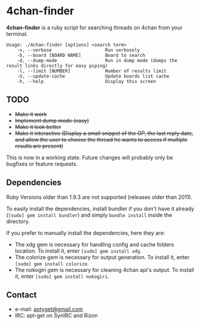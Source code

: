 4chan-finder
======
**4chan-finder** is a ruby script for searching threads on 4chan from your terminal.

```
Usage: ./4chan-finder [options] <search term>
    -v, --verbose                    Run verbosely
    -b, --board [BOARD NAME]         Board to search
    -d, --dump-mode                  Run in dump mode (dumps the result links directly for easy piping)
    -l, --limit [NUMBER]             Number of results limit
    -U, --update-cache               Update boards list cache
    -h, --help                       Display this screen
```

## TODO
* ~~Make it work~~
* ~~Implement dump mode (easy)~~
* ~~Make it look better~~
* ~~Make it interactive (Display a small snippet of the OP, the last reply date, and allow the user to choose the thread he wants to access if multiple results are present)~~

This is now in a working state. Future changes will probably only be bugfixes or feature requests.

## Dependencies 

Ruby Versions older than 1.9.3 are not supported (releases older than 2011).

To easily install the dependencies, install bundler if you don't have it already (`[sudo] gem install bundler`) and simply `bundle install` inside the directory.

If you prefer to manually install the dependencies, here they are:

* The xdg gem is necessary for handling config and cache folders location. To install it, enter `[sudo] gem install xdg`.
* The colorize gem is necessary for output generation. To install it, enter `[sudo] gem install colorize`.
* The nokogiri gem is necessary for cleaning 4chan api's output. To install it, enter `[sudo] gem install nokogiri`.

## Contact
* e-mail: aptyget@gmail.com
* IRC: apt-get on SynIRC and Rizon